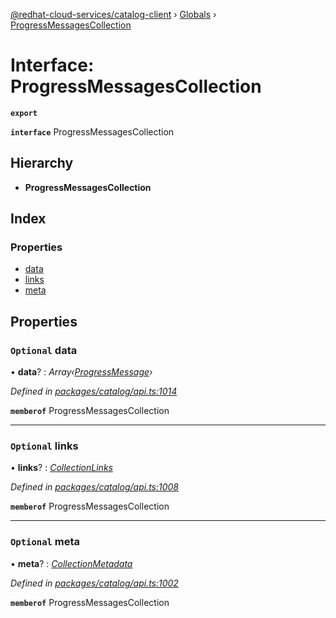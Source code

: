 [@redhat-cloud-services/catalog-client](../README.md) › [Globals](../globals.md) › [ProgressMessagesCollection](progressmessagescollection.md)

# Interface: ProgressMessagesCollection

**`export`** 

**`interface`** ProgressMessagesCollection

## Hierarchy

* **ProgressMessagesCollection**

## Index

### Properties

* [data](progressmessagescollection.md#optional-data)
* [links](progressmessagescollection.md#optional-links)
* [meta](progressmessagescollection.md#optional-meta)

## Properties

### `Optional` data

• **data**? : *Array‹[ProgressMessage](progressmessage.md)›*

*Defined in [packages/catalog/api.ts:1014](https://github.com/RedHatInsights/javascript-clients/blob/master/packages/catalog/api.ts#L1014)*

**`memberof`** ProgressMessagesCollection

___

### `Optional` links

• **links**? : *[CollectionLinks](collectionlinks.md)*

*Defined in [packages/catalog/api.ts:1008](https://github.com/RedHatInsights/javascript-clients/blob/master/packages/catalog/api.ts#L1008)*

**`memberof`** ProgressMessagesCollection

___

### `Optional` meta

• **meta**? : *[CollectionMetadata](collectionmetadata.md)*

*Defined in [packages/catalog/api.ts:1002](https://github.com/RedHatInsights/javascript-clients/blob/master/packages/catalog/api.ts#L1002)*

**`memberof`** ProgressMessagesCollection
